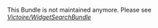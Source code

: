 This Bundle is not maintained anymore. Please see *[Victoire/WidgetSearchBundle](https://github.com/Victoire/WidgetSearchBundle)*
